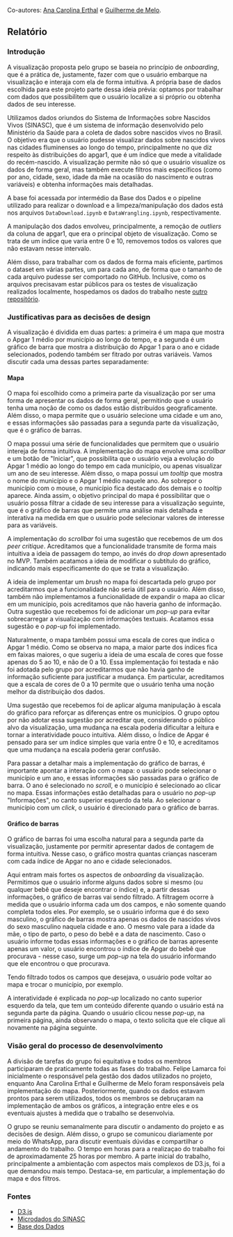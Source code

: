 Co-autores: [Ana Carolina Erthal](https://github.com/anacarolerthal) e [Guilherme de Melo](https://github.com/guilherme-melo).

## Relatório 

### Introdução

A visualização proposta pelo grupo se baseia no princípio de *onboarding*, que é a prática de, justamente, fazer com que o usuário embarque na visualização e interaja com ela de forma intuitiva. A própria base de dados escolhida para este projeto parte dessa ideia prévia: optamos por trabalhar com dados que possibilitem que o usuário localize a si próprio ou obtenha dados de seu interesse. 

Utilizamos dados oriundos do Sistema de Informações sobre Nascidos Vivos (SINASC), que é um sistema de informação desenvolvido pelo Ministério da Saúde para a coleta de dados sobre nascidos vivos no Brasil. O objetivo era que o usuário pudesse visualizar dados sobre nascidos vivos nas cidades fluminenses ao longo do tempo, principalmente no que diz respeito às distribuições do apgar1, que é um índice que mede a vitalidade do recém-nascido. A visualização permite não só que o usuário visualize os dados de forma geral, mas também execute filtros mais específicos (como por ano, cidade, sexo, idade da mãe na ocasião do nascimento e outras variáveis) e obtenha informações mais detalhadas.

A base foi acessada por intermédio da Base dos Dados e o pipeline utilizado para realizar o download e a limpeza/manipulação dos dados está nos arquivos `DataDownload.ipynb` e `DataWrangling.ipynb`, respectivamente.

A manipulação dos dados envolveu, principalmente, a remoção de *outliers* da coluna de apgar1, que era o principal objeto de visualização. Como se trata de um índice que varia entre 0 e 10, removemos todos os valores que não estavam nesse intervalo. 

Além disso, para trabalhar com os dados de forma mais eficiente, partimos o dataset em várias partes, um para cada ano, de forma que o tamanho de cada arquivo pudesse ser comportado no GitHub. Inclusive, como os arquivos precisavam estar públicos para os testes de visualização realizados localmente, hospedamos os dados do trabalho neste [outro repositório](https://github.com/felipelmc/Nascidos-Vivos-Viz).

### Justificativas para as decisões de design

A visualização é dividida em duas partes: a primeira é um mapa que mostra o Apgar 1 médio por município ao longo do tempo, e a segunda é um gráfico de barra que mostra a distribuição do Apgar 1 para o ano e cidade selecionados, podendo também ser fitrado por outras variáveis. Vamos discutir cada uma dessas partes separadamente:

#### Mapa

O mapa foi escolhido como a primeira parte da visualização por ser uma forma de apresentar os dados de forma geral, permitindo que o usuário tenha uma noção de como os dados estão distribuídos geograficamente. Além disso, o mapa permite que o usuário selecione uma cidade e um ano, e essas informações são passadas para a segunda parte da visualização, que é o gráfico de barras.

O mapa possui uma série de funcionalidades que permitem que o usuário intereja de forma intuitiva. A implementação do mapa envolve uma *scrollbar* e um botão de "Iniciar", que possibilita que o usuário veja a evolução do Apgar 1 médio ao longo do tempo em cada município, ou apenas visualizar um ano de seu interesse. Além disso, o mapa possui um *tooltip* que mostra o nome do município e o Apgar 1 médio naquele ano. Ao sobrepor o município com o mouse, o município fica destacado dos demais e o *tooltip* aparece. Ainda assim, o objetivo principal do mapa é possibilitar que o usuário possa filtrar a cidade de seu interesse para a visualização seguinte, que é o gráfico de barras que permite uma análise mais detalhada e interativa na medida em que o usuário pode selecionar valores de interesse para as variáveis.

A implementação do *scrollbar* foi uma sugestão que recebemos de um dos *peer critique*. Acreditamos que a funcionalidade transmite de forma mais intuitiva a ideia de passagem do tempo, ao invés do *drop down* apresentado no MVP. Também acatamos a ideia de modificar o subtítulo do gráfico, indicando mais especificamente do que se trata a visualização.

A ideia de implementar um *brush* no mapa foi descartada pelo grupo por acreditarmos que a funcionalidade não seria útil para o usuário. Além disso, também não implementamos a funcionalidade de expandir o mapa ao clicar em um município, pois acreditamos que não haveria ganho de informação. Outra sugestão que recebemos foi de adicionar um *pop-up* para evitar sobrecarregar a visualização com informações textuais. Acatamos essa sugestão e o *pop-up* foi implementado.

Naturalmente, o mapa também possui uma escala de cores que indica o Apgar 1 médio. Como se observa no mapa, a maior parte dos índices fica em faixas maiores, o que sugeriu a ideia de uma escala de cores que fosse apenas do 5 ao 10, e não de 0 a 10. Essa implementação foi testada e não foi adotada pelo grupo por acreditarmos que não havia ganho de informação suficiente para justificar a mudança. Em particular, acreditamos que a escala de cores de 0 a 10 permite que o usuário tenha uma noção melhor da distribuição dos dados. 

Uma sugestão que recebemos foi de aplicar alguma manipulação à escala do gráfico para reforçar as diferenças entre os municípios. O grupo optou por não adotar essa sugestão por acreditar que, considerando o público alvo da visualização, uma mudança na escala poderia dificultar a leitura e tornar a interatividade pouco intuitiva. Além disso, o Índice de Apgar é pensado para ser um índice simples que varia entre 0 e 10, e acreditamos que uma mudança na escala poderia gerar confusão.

Para passar a detalhar mais a implementação do gráfico de barras, é importante apontar a interação com o mapa: o usuário pode selecionar o município e um ano, e essas informações são passadas para o gráfico de barra. O ano é selecionado no *scroll*, e o município é selecionado ao clicar no mapa. Essas informações estão detalhadas para o usuário no *pop-up* "Informações", no canto superior esquerdo da tela. Ao selecionar o município com um *click*, o usuário é direcionado para o gráfico de barras.

#### Gráfico de barras

O gráfico de barras foi uma escolha natural para a segunda parte da visualização, justamente por permitir apresentar dados de contagem de forma intuitiva. Nesse caso, o gráfico mostra quantas crianças nasceram com cada índice de Apgar no ano e cidade selecionados. 

Aqui entram mais fortes os aspectos de *onboarding* da visualização. Permitimos que o usuário informe alguns dados sobre si mesmo (ou qualquer bebê que deseje encontrar o índice) e, a partir dessas informações, o gráfico de barras vai sendo filtrado. A filtragem ocorre à medida que o usuário informa cada um dos campos, e não somente quando completa todos eles. Por exemplo, se o usuário informa que é do sexo masculino, o gráfico de barras mostra apenas os dados de nascidos vivos do sexo masculino naquela cidade e ano. O mesmo vale para a idade da mãe, o tipo de parto, o peso do bebê e a data de nascimento. Caso o usuário informe todas essas informações e o gráfico de barras apresente apenas um valor, o usuário encontrou o índice de Apgar do bebê que procurava - nesse caso, surge um *pop-up* na tela do usuário informando que ele encontrou o que procurava.

Tendo filtrado todos os campos que desejava, o usuário pode voltar ao mapa e trocar o município, por exemplo.

A interatividade é explicada no *pop-up* localizado no canto superior esquerdo da tela, que tem um conteúdo diferente quando o usuário está na segunda parte da página. Quando o usuário clicou nesse *pop-up*, na primeira página, ainda observando o mapa, o texto solicita que ele clique ali novamente na página seguinte. 

### Visão geral do processo de desenvolvimento

A divisão de tarefas do grupo foi equitativa e todos os membros participaram de praticamente todas as fases do trabalho. Felipe Lamarca foi inicialmente o responsável pela gestão dos dados utilizados no projeto, enquanto Ana Carolina Erthal e Guilherme de Melo foram responsáveis pela implementação do mapa. Posteriormente, quando os dados estavam prontos para serem utilizados, todos os membros se debruçaram na implementação de ambos os gráficos, a integração entre eles e os eventuais ajustes à medida que o trabalho se desenvolvia. 

O grupo se reuniu semanalmente para discutir o andamento do projeto e as decisões de design. Além disso, o grupo se comunicou diariamente por meio do WhatsApp, para discutir eventuais dúvidas e compartilhar o andamento do trabalho. O tempo em horas para a realizaçao do trabalho foi de aproximadamente 25 horas por membro. A parte inicial do trabalho, principalmente a ambientação com aspectos mais complexos de D3.js, foi a que demandou mais tempo. Destaca-se, em particular, a implementação do mapa e dos filtros.

### Fontes

- [D3.js](https://d3js.org/)
- [Microdados do SINASC](https://basedosdados.org/dataset/br-ms-sinasc?bdm_table=microdados&bdm_dataset_name=br_ms_sinasc)
- [Base dos Dados](https://basedosdados.org/)
